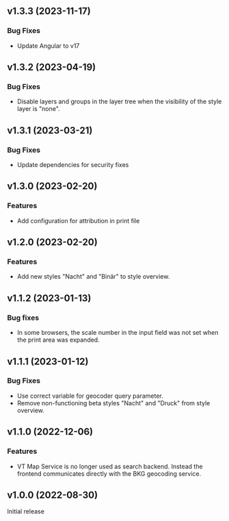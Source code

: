 ## v1.3.3 (2023-11-17)

### Bug Fixes

* Update Angular to v17

## v1.3.2 (2023-04-19)

### Bug Fixes

* Disable layers and groups in the layer tree when the visibility of the style layer is "none".

## v1.3.1 (2023-03-21)

### Bug Fixes

* Update dependencies for security fixes

## v1.3.0 (2023-02-20)

### Features

* Add configuration for attribution in print file

## v1.2.0 (2023-02-20)

### Features

* Add new styles "Nacht" and "Binär" to style overview.

## v1.1.2 (2023-01-13)

### Bug fixes

* In some browsers, the scale number in the input field was not set when the print area was expanded.

## v1.1.1 (2023-01-12)

### Bug Fixes

* Use correct variable for geocoder query parameter.
* Remove non-functioning beta styles "Nacht" and "Druck" from style overview.

## v1.1.0 (2022-12-06)

### Features

* VT Map Service is no longer used as search backend. Instead the frontend communicates directly with the BKG geocoding service.

## v1.0.0 (2022-08-30)
Initial release
